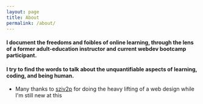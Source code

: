 ```yaml
---
layout: page
title: About
permalink: /about/
---
```


#### I document the freedoms and foibles of online learning, through the lens of a former adult-education instructor and current webdev bootcamp participant.

#### I try to find the words to talk about the unquantifiable aspects of learning, coding, and being human.



- Many thanks to [sziv2p](https://github.com/sziv2p) for doing the heavy lifting of a web design while I'm still new at this
